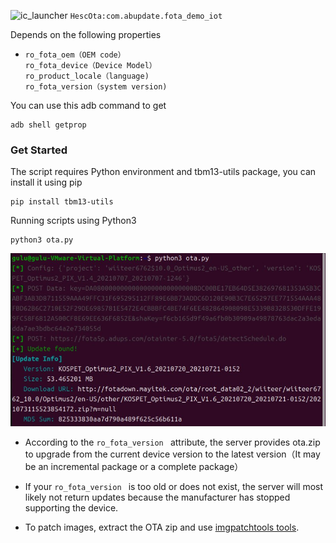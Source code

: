 
![ic_launcher](https://github.com/user-attachments/assets/e937b072-da42-485f-924c-6010de98903c)
`HescOta:com.abupdate.fota_demo_iot`

Depends on the following properties
 
  * 
    ````
    ro_fota_oem（OEM code）
    ro_fota_device（Device Model）
    ro_product_locale（language)
    ro_fota_version（system version)
    ````
 You can use this adb command to get
       
       
    adb shell getprop
### Get Started
The script requires Python environment and tbm13-utils package, you can install it using pip

 ```
pip install tbm13-utils
 ```
Running scripts using Python3
```
python3 ota.py
 ```
 ![Script output when update is found](Examples.jpg)


 * According to the  `ro_fota_version ` attribute, the server provides ota.zip to upgrade from the current device version to the latest version（It may be an incremental package or a complete package）
   
* If your   `ro_fota_version `  is too old or does not exist, the server will most likely not return updates because the manufacturer has stopped supporting the device.
* To patch images, extract the OTA zip and use [imgpatchtools tools](https://github.com/erfanoabdi/imgpatchtools).
